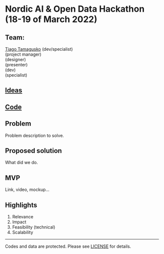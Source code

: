 # Nordic AI & Open Data Hackathon (18-19 of March 2022)

## Team:

[Tiago Tamagusko](https://github.com/tamagusko) (dev/specialist)  
(project manager)  
(designer)  
(presenter)  
(dev)  
(specialist)

## [Ideas](https://docs.google.com/document/d/1SXROwXuCmyMs7nAe11wzTM_n5GC3e6onLkdC8VgCNe4/edit?usp=sharing)

## [Code](https://colab.research.google.com/drive/1cNGhLChiD1VtABPkKrOdhOsSt6-JhbdL?usp=sharing)

## Problem

Problem description to solve.

## Proposed solution

What did we do.

## MVP

Link, video, mockup...

## Highlights

1. Relevance
2. Impact
3. Feasibility (technical)
4. Scalability

---

Codes and data are protected. Please see [LICENSE](LICENSE) for details.
